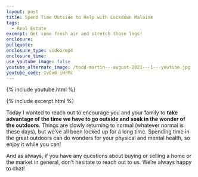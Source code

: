 ```yaml
---
layout: post
title: Spend Time Outside to Help with Lockdown Malaise
tags:
  - Real Estate
excerpt: Get some fresh air and stretch those legs!
enclosure:
pullquote:
enclosure_type: video/mp4
enclosure_time:
use_youtube_image: false
youtube_alternate_image: /todd-martin---august-2021---1---youtube.jpg
youtube_code: IvQx6-iHrMc
---
```

{% include youtube.html %}

{% include excerpt.html %}

Today I wanted to reach out to encourage you and your family to **take advantage of the time we have to go outside and soak in the wonder of the outdoors**. Things are slowly returning to normal (whatever normal is these days), but we’ve all been locked up for a long time. Spending time in the great outdoors can do wonders for your physical and mental health, so enjoy it while you can\!

And as always, if you have any questions about buying or selling a home or the market in general, don’t hesitate to reach out to us. We’re always happy to chat\!
